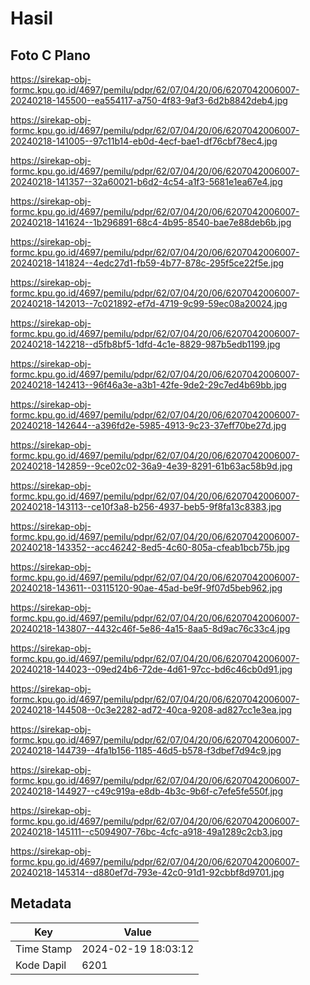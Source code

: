 # Hasil

## Foto C Plano

https://sirekap-obj-formc.kpu.go.id/4697/pemilu/pdpr/62/07/04/20/06/6207042006007-20240218-145500--ea554117-a750-4f83-9af3-6d2b8842deb4.jpg

https://sirekap-obj-formc.kpu.go.id/4697/pemilu/pdpr/62/07/04/20/06/6207042006007-20240218-141005--97c11b14-eb0d-4ecf-bae1-df76cbf78ec4.jpg

https://sirekap-obj-formc.kpu.go.id/4697/pemilu/pdpr/62/07/04/20/06/6207042006007-20240218-141357--32a60021-b6d2-4c54-a1f3-5681e1ea67e4.jpg

https://sirekap-obj-formc.kpu.go.id/4697/pemilu/pdpr/62/07/04/20/06/6207042006007-20240218-141624--1b296891-68c4-4b95-8540-bae7e88deb6b.jpg

https://sirekap-obj-formc.kpu.go.id/4697/pemilu/pdpr/62/07/04/20/06/6207042006007-20240218-141824--4edc27d1-fb59-4b77-878c-295f5ce22f5e.jpg

https://sirekap-obj-formc.kpu.go.id/4697/pemilu/pdpr/62/07/04/20/06/6207042006007-20240218-142013--7c021892-ef7d-4719-9c99-59ec08a20024.jpg

https://sirekap-obj-formc.kpu.go.id/4697/pemilu/pdpr/62/07/04/20/06/6207042006007-20240218-142218--d5fb8bf5-1dfd-4c1e-8829-987b5edb1199.jpg

https://sirekap-obj-formc.kpu.go.id/4697/pemilu/pdpr/62/07/04/20/06/6207042006007-20240218-142413--96f46a3e-a3b1-42fe-9de2-29c7ed4b69bb.jpg

https://sirekap-obj-formc.kpu.go.id/4697/pemilu/pdpr/62/07/04/20/06/6207042006007-20240218-142644--a396fd2e-5985-4913-9c23-37eff70be27d.jpg

https://sirekap-obj-formc.kpu.go.id/4697/pemilu/pdpr/62/07/04/20/06/6207042006007-20240218-142859--9ce02c02-36a9-4e39-8291-61b63ac58b9d.jpg

https://sirekap-obj-formc.kpu.go.id/4697/pemilu/pdpr/62/07/04/20/06/6207042006007-20240218-143113--ce10f3a8-b256-4937-beb5-9f8fa13c8383.jpg

https://sirekap-obj-formc.kpu.go.id/4697/pemilu/pdpr/62/07/04/20/06/6207042006007-20240218-143352--acc46242-8ed5-4c60-805a-cfeab1bcb75b.jpg

https://sirekap-obj-formc.kpu.go.id/4697/pemilu/pdpr/62/07/04/20/06/6207042006007-20240218-143611--03115120-90ae-45ad-be9f-9f07d5beb962.jpg

https://sirekap-obj-formc.kpu.go.id/4697/pemilu/pdpr/62/07/04/20/06/6207042006007-20240218-143807--4432c46f-5e86-4a15-8aa5-8d9ac76c33c4.jpg

https://sirekap-obj-formc.kpu.go.id/4697/pemilu/pdpr/62/07/04/20/06/6207042006007-20240218-144023--09ed24b6-72de-4d61-97cc-bd6c46cb0d91.jpg

https://sirekap-obj-formc.kpu.go.id/4697/pemilu/pdpr/62/07/04/20/06/6207042006007-20240218-144508--0c3e2282-ad72-40ca-9208-ad827cc1e3ea.jpg

https://sirekap-obj-formc.kpu.go.id/4697/pemilu/pdpr/62/07/04/20/06/6207042006007-20240218-144739--4fa1b156-1185-46d5-b578-f3dbef7d94c9.jpg

https://sirekap-obj-formc.kpu.go.id/4697/pemilu/pdpr/62/07/04/20/06/6207042006007-20240218-144927--c49c919a-e8db-4b3c-9b6f-c7efe5fe550f.jpg

https://sirekap-obj-formc.kpu.go.id/4697/pemilu/pdpr/62/07/04/20/06/6207042006007-20240218-145111--c5094907-76bc-4cfc-a918-49a1289c2cb3.jpg

https://sirekap-obj-formc.kpu.go.id/4697/pemilu/pdpr/62/07/04/20/06/6207042006007-20240218-145314--d880ef7d-793e-42c0-91d1-92cbbf8d9701.jpg


## Metadata

| Key        | Value               |
| ---------- | ------------------- |
| Time Stamp | 2024-02-19 18:03:12 |
| Kode Dapil | 6201                |




